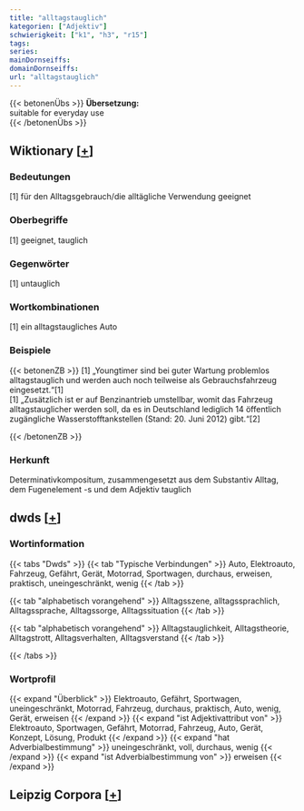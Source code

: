 ```yaml
---
title: "alltagstauglich"
kategorien: ["Adjektiv"]
schwierigkeit: ["k1", "h3", "r15"]
tags:
series:
mainDornseiffs:
domainDornseiffs:
url: "alltagstauglich"
---
```


{{< betonenÜbs >}}
**Übersetzung:**  
suitable for everyday use  
{{< /betonenÜbs >}}

## Wiktionary [[+](https://de.wiktionary.org/wiki/alltagstauglich)]

### Bedeutungen
[1] für den Alltagsgebrauch/die alltägliche Verwendung geeignet  

### Oberbegriffe
[1] geeignet, tauglich  

### Gegenwörter
[1] untauglich  

### Wortkombinationen
[1] ein alltagstaugliches Auto  

### Beispiele
{{< betonenZB >}}
[1] „Youngtimer sind bei guter Wartung problemlos alltagstauglich und werden auch noch teilweise als Gebrauchsfahrzeug eingesetzt.“[1]  
[1] „Zusätzlich ist er auf Benzinantrieb umstellbar, womit das Fahrzeug alltagstauglicher werden soll, da es in Deutschland lediglich 14 öffentlich zugängliche Wasserstofftankstellen (Stand: 20. Juni 2012) gibt.“[2]  

{{< /betonenZB >}}
### Herkunft
Determinativkompositum, zusammengesetzt aus dem Substantiv Alltag, dem Fugenelement -s und dem Adjektiv tauglich  



## dwds [[+](https://www.dwds.de/wb/alltagstauglich)]

### Wortinformation
{{< tabs "Dwds" >}}
{{< tab "Typische Verbindungen" >}}
Auto, Elektroauto, Fahrzeug, Gefährt, Gerät, Motorrad, Sportwagen, durchaus, erweisen, praktisch, uneingeschränkt, wenig
{{< /tab >}}

{{< tab "alphabetisch vorangehend" >}}
Alltagsszene, alltagssprachlich, Alltagssprache, Alltagssorge, Alltagssituation
{{< /tab >}}

{{< tab "alphabetisch vorangehend" >}}
Alltagstauglichkeit, Alltagstheorie, Alltagstrott, Alltagsverhalten, Alltagsverstand
{{< /tab >}}

{{< /tabs >}}

### Wortprofil
{{< expand "Überblick" >}} Elektroauto, Gefährt, Sportwagen, uneingeschränkt, Motorrad, Fahrzeug, durchaus, praktisch, Auto, wenig, Gerät, erweisen {{< /expand >}}
{{< expand "ist Adjektivattribut von" >}} Elektroauto, Sportwagen, Gefährt, Motorrad, Fahrzeug, Auto, Gerät, Konzept, Lösung, Produkt {{< /expand >}}
{{< expand "hat Adverbialbestimmung" >}} uneingeschränkt, voll, durchaus, wenig {{< /expand >}}
{{< expand "ist Adverbialbestimmung von" >}} erweisen {{< /expand >}}

## Leipzig Corpora [[+](https://corpora.uni-leipzig.de/en/res?word=alltagstauglich&corpusId=deu_newscrawl-public_2018)]

